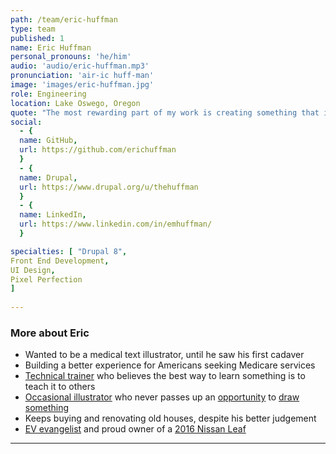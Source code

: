 ```yaml
---
path: /team/eric-huffman
type: team
published: 1
name: Eric Huffman
personal_pronouns: 'he/him'
audio: 'audio/eric-huffman.mp3'
pronunciation: 'air-ic huff-man'
image: 'images/eric-huffman.jpg'
role: Engineering
location: Lake Oswego, Oregon
quote: "The most rewarding part of my work is creating something that improves users’ daily lives and helps them accomplish their tasks with higher efficiency."
social: 
  - {
  name: GitHub,
  url: https://github.com/erichuffman
  }
  - {
  name: Drupal,
  url: https://www.drupal.org/u/thehuffman
  }
  - {
  name: LinkedIn,
  url: https://www.linkedin.com/in/emhuffman/
  }

specialties: [ "Drupal 8",
Front End Development,
UI Design,
Pixel Perfection
]
  
---
```


### More about Eric
* Wanted to be a medical text illustrator, until he saw his first cadaver 
* Building a better experience for Americans seeking Medicare services
* [Technical trainer](https://events.drupal.org/amsterdam2019/component-based-development-drupal-8-pattern-lab) who believes the best way to learn something is to teach it to others
* [Occasional illustrator](https://dribbble.com/erichuffman) who never passes up an [opportunity](https://www.multnomahartscenter.org/events/#news_and_events) to [draw something](https://www.instagram.com/p/BZZ4fkZn8_H/)
* Keeps buying and renovating old houses, despite his better judgement
* [EV evangelist](https://pluginamerica.org/) and proud owner of a [2016 Nissan Leaf](https://cdn.dealereprocess.net/cdn/brochures/nissan/2016-leaf.pdf)

-----------------------------------
